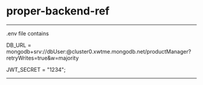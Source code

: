 # proper-backend-ref

----------------------------------------------------------------------------------------------------------------------

.env file contains

DB_URL = mongodb+srv://dbUser:<PASSWORD>@cluster0.xwtme.mongodb.net/productManager?retryWrites=true&w=majority
 
JWT_SECRET = "1234";

-----------------------------------------------------------------------------------------------------------------------
 
